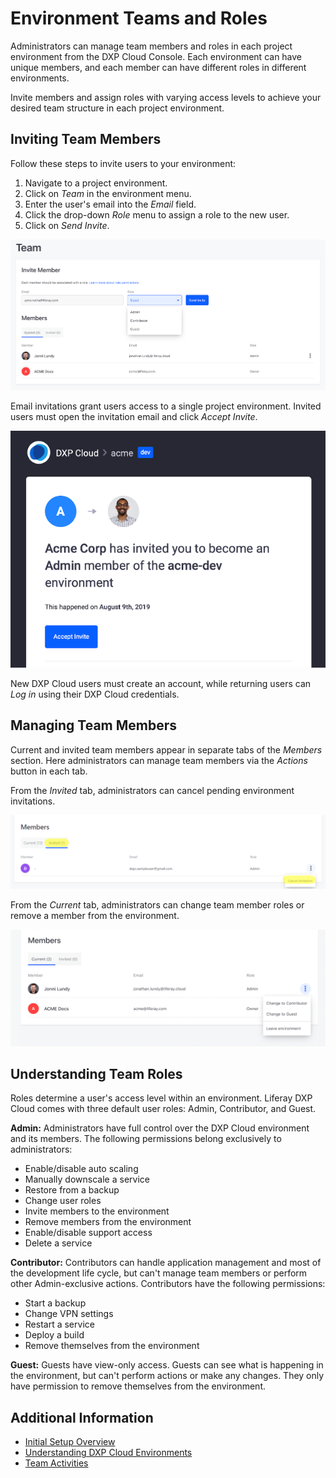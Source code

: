 # Environment Teams and Roles

Administrators can manage team members and roles in each project environment from the DXP Cloud Console. Each environment can have unique members, and each member can have different roles in different environments.

Invite members and assign roles with varying access levels to achieve your desired team structure in each project environment.

## Inviting Team Members

Follow these steps to invite users to your environment:

1. Navigate to a project environment.
1. Click on *Team* in the environment menu.
1. Enter the user's email into the *Email* field.
1. Click the drop-down *Role* menu to assign a role to the new user.
1. Click on *Send Invite*.

![Figure 1: Invite new team members to an environment from the Team page.](./environment-teams-and-roles/images/01.png)

Email invitations grant users access to a single project environment. Invited users must open the invitation email and click *Accept Invite*.

![Figure 2: Click Accept Invite to gain access to the environment](./environment-teams-and-roles/images/02.png)

New DXP Cloud users must create an account, while returning users can *Log in* using their DXP Cloud credentials.

## Managing Team Members

Current and invited team members appear in separate tabs of the *Members* section. Here administrators can manage team members via the *Actions* button in each tab.

From the *Invited* tab, administrators can cancel pending environment invitations.

   ![Figure 3: Cancel pending invitations from the Invited tab using the Actions button.](./environment-teams-and-roles/images/03.png)

From the *Current* tab, administrators can change team member roles or remove a member from the environment.

   ![Figure 4: Use the Actions button to manage current team members.](./environment-teams-and-roles/images/04.png)

## Understanding Team Roles

Roles determine a user's access level within an environment. Liferay DXP Cloud comes with three default user roles: Admin, Contributor, and Guest.

**Admin:** Administrators have full control over the DXP Cloud environment and its members. The following permissions belong exclusively to administrators:

- Enable/disable auto scaling
- Manually downscale a service
- Restore from a backup
- Change user roles
- Invite members to the environment
- Remove members from the environment
- Enable/disable support access
- Delete a service

**Contributor:** Contributors can handle application management and most of the development life cycle, but can't manage team members or perform other Admin-exclusive actions. Contributors have the following permissions:

- Start a backup
- Change VPN settings
- Restart a service
- Deploy a build
- Remove themselves from the environment

**Guest:** Guests have view-only access. Guests can see what is happening in the environment, but can't perform actions or make any changes. They only have permission to remove themselves from the environment.

## Additional Information

- [Initial Setup Overview](../getting-started/initial-setup-overview.md)
- [Understanding DXP Cloud Environments](../getting-started/understanding-dxp-cloud-environments.md)
- [Team Activities](./team-activities.md)
